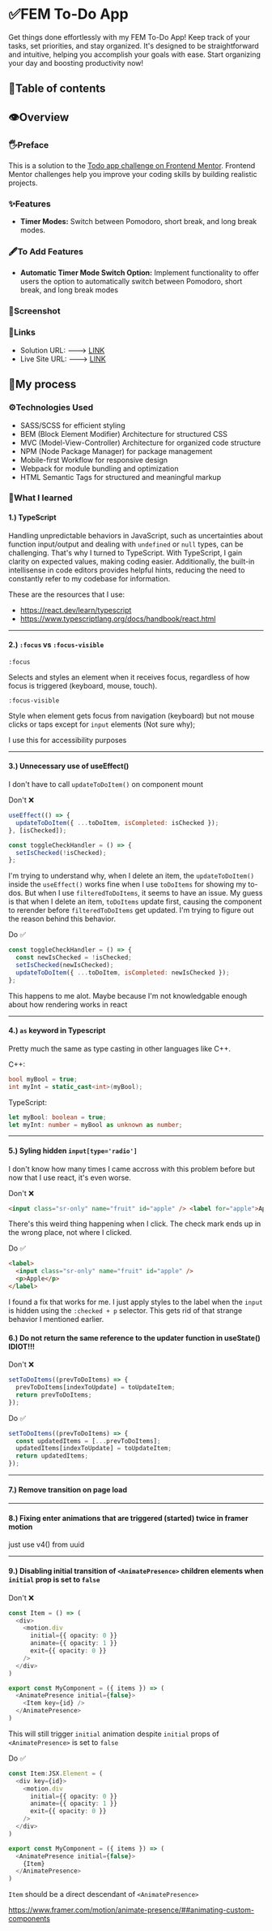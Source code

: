 # ✅FEM To-Do App

Get things done effortlessly with my FEM To-Do App! Keep track of your tasks, set priorities, and stay organized. It's designed to be straightforward and intuitive, helping you accomplish your goals with ease. Start organizing your day and boosting productivity now!

## 📃Table of contents

<!-- - [Overview](#overview)
  - [Preface](#preface)
  - [Features](#features)
  - [To Add Features](#to-add-features)
  - [Screenshot](#screenshot)
  - [Links](#links)
- [My process](#my-process)
  - [Built with](#built-with)
  - [What I learned](#what-i-learned) -->

## 👁️Overview

### 🖐️Preface

This is a solution to the [Todo app challenge on Frontend Mentor](https://www.frontendmentor.io/challenges/todo-app-Su1_KokOW). Frontend Mentor challenges help you improve your coding skills by building realistic projects.

### ✨Features

- **Timer Modes:** Switch between Pomodoro, short break, and long break modes.

### 🖋️To Add Features

- **Automatic Timer Mode Switch Option:** Implement functionality to offer users the option to automatically switch between Pomodoro, short break, and long break modes

### 📸Screenshot

<!-- ![](./preview/screenshot.png) -->

### 🔗Links

- Solution URL: ---> [LINK](https://www.frontendmentor.io/solutions/fem-pomodoro-app-using-html-css-and-vanilla-javascript-g8E78rx7dm)
- Live Site URL: ---> [LINK](https://fempomodoro.netlify.app/)

## 🚛My process

### ⚙️Technologies Used

- SASS/SCSS for efficient styling
- BEM (Block Element Modifier) Architecture for structured CSS
- MVC (Model-View-Controller) Architecture for organized code structure
- NPM (Node Package Manager) for package management
- Mobile-first Workflow for responsive design
- Webpack for module bundling and optimization
- HTML Semantic Tags for structured and meaningful markup

### 🧠What I learned

#### **1.) TypeScript**

Handling unpredictable behaviors in JavaScript, such as uncertainties about function input/output and dealing with `undefined` or `null` types, can be challenging. That's why I turned to TypeScript. With TypeScript, I gain clarity on expected values, making coding easier. Additionally, the built-in intellisense in code editors provides helpful hints, reducing the need to constantly refer to my codebase for information.

These are the resources that I use:

- <https://react.dev/learn/typescript>
- <https://www.typescriptlang.org/docs/handbook/react.html>

---

#### **2.) `:focus` vs `:focus-visible`**

`:focus`

Selects and styles an element when it receives focus, regardless of how focus is triggered (keyboard, mouse, touch).

`:focus-visible`

Style when element gets focus from navigation (keyboard) but not mouse clicks or taps except for `input` elements (Not sure why);

I use this for accessibility purposes

---

#### **3.) Unnecessary use of useEffect()**

I don't have to call `updateToDoItem()` on component mount

Don't ❌

```js
useEffect(() => {
  updateToDoItem({ ...toDoItem, isCompleted: isChecked });
}, [isChecked]);

const toggleCheckHandler = () => {
  setIsChecked(!isChecked);
};
```

I'm trying to understand why, when I delete an item, the `updateToDoItem()` inside the `useEffect()` works fine when I use `toDoItems` for showing my to-dos. But when I use `filteredToDoItems`, it seems to have an issue. My guess is that when I delete an item, `toDoItems` update first, causing the component to rerender before `filteredToDoItems` get updated. I'm trying to figure out the reason behind this behavior.

Do ✅

```js
const toggleCheckHandler = () => {
  const newIsChecked = !isChecked;
  setIsChecked(newIsChecked);
  updateToDoItem({ ...toDoItem, isCompleted: newIsChecked });
};
```

This happens to me alot. Maybe because I'm not knowledgable enough about how rendering works in react

---

#### **4.) `as` keyword in Typescript**

Pretty much the same as type casting in other languages like C++.

C++:

```c++
bool myBool = true;
int myInt = static_cast<int>(myBool);
```

TypeScript:

```typescript
let myBool: boolean = true;
let myInt: number = myBool as unknown as number;
```

---

#### **5.) Syling hidden `input[type='radio']`**

I don't know how many times I came accross with this problem before but now that I use react, it's even worse.

Don't ❌

```html
<input class="sr-only" name="fruit" id="apple" /> <label for="apple">Apple</label>
```

There's this weird thing happening when I click. The check mark ends up in the wrong place, not where I clicked.

Do ✅

```html
<label>
  <input class="sr-only" name="fruit" id="apple" />
  <p>Apple</p>
</label>
```

I found a fix that works for me. I just apply styles to the label when the `input` is hidden using the `:checked + p` selector. This gets rid of that strange behavior I mentioned earlier.

#### **6.) Do not return the same reference to the updater function in useState() IDIOT!!!**

Don't ❌

```typescript
setToDoItems((prevToDoItems) => {
  prevToDoItems[indexToUpdate] = toUpdateItem;
  return prevToDoItems;
});
```

Do ✅

```typescript
setToDoItems((prevToDoItems) => {
  const updatedItems = [...prevToDoItems];
  updatedItems[indexToUpdate] = toUpdateItem;
  return updatedItems;
});
```

---

#### **7.) Remove transition on page load**

---

#### **8.) Fixing enter animations that are triggered (started) twice in framer motion**

just use v4() from uuid

---

#### **9.) Disabling initial transition of `<AnimatePresence>` children elements when `initial` prop is set to `false`**

Don't ❌

```typescript
const Item = () => (
  <div>
    <motion.div
      initial={{ opacity: 0 }}
      animate={{ opacity: 1 }}
      exit={{ opacity: 0 }}
    />
  </div>
)

export const MyComponent = ({ items }) => (
  <AnimatePresence initial={false}>
    <Item key={id} />
  </AnimatePresence>
)
```

This will still trigger `initial` animation despite `initial` props of `<AnimatePresence>` is set to `false`

Do ✅

```typescript
const Item:JSX.Element = (
  <div key={id}>
    <motion.div
      initial={{ opacity: 0 }}
      animate={{ opacity: 1 }}
      exit={{ opacity: 0 }}
    />
  </div>
)

export const MyComponent = ({ items }) => (
  <AnimatePresence initial={false}>
    {Item}
  </AnimatePresence>
)
```

`Item` should be a direct descendant of `<AnimatePresence>`

<https://www.framer.com/motion/animate-presence/##animating-custom-components>
